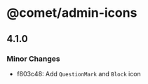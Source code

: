 # @comet/admin-icons

## 4.1.0

### Minor Changes

-   f803c48: Add `QuestionMark` and `Block` icon
